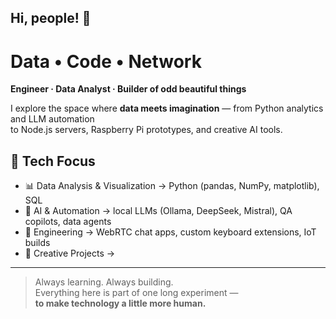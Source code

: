 ## Hi, people!  👋

<!--
**zik-uralov/zik-uralov** is a ✨ _special_ ✨ repository because its `README.md` (this file) appears on your GitHub profile.

Here are some ideas to get you started:

- 🔭 I’m currently working on ...
- 🌱 I’m currently learning ...
- 👯 I’m looking to collaborate on ...
- 🤔 I’m looking for help with ...
- 💬 Ask me about ...
- 📫 How to reach me: ...
- 😄 Pronouns: ...
- ⚡ Fun fact: ...



[![Project Demo](https://img.youtube.com/vi/Zylmox_laxE/0.jpg)](https://www.youtube.com/watch?v=Zylmox_laxE)

[![Project Demo](https://img.youtube.com/vi/GrleXLI4_TE/0.jpg)](https://www.youtube.com/watch?v=GrleXLI4_TE)

-->
# Data • Code • Network

**Engineer · Data Analyst · Builder of odd beautiful things**

I explore the space where **data meets imagination** — from Python analytics and LLM automation  
to Node.js servers, Raspberry Pi prototypes, and creative AI tools.

## 🔧 Tech Focus
- 📊 Data Analysis & Visualization → Python (pandas, NumPy, matplotlib), SQL  
- 🤖 AI & Automation → local LLMs (Ollama, DeepSeek, Mistral), QA copilots, data agents  
- 🧱 Engineering → WebRTC chat apps, custom keyboard extensions, IoT builds  
- 🎨 Creative Projects → 

---

> Always learning. Always building.  
> Everything here is part of one long experiment —  
> **to make technology a little more human.**
